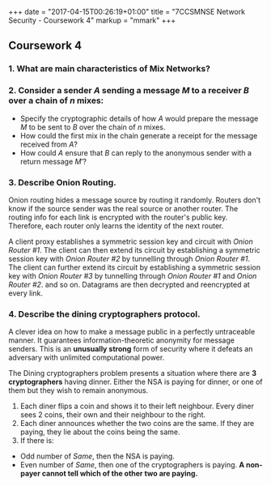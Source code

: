 +++
date = "2017-04-15T00:26:19+01:00"
title = "7CCSMNSE Network Security - Coursework 4"
markup = "mmark"
+++

## Coursework 4

### 1. What are main characteristics of Mix Networks?

### 2. Consider a sender $A$ sending a message $M$ to a receiver $B$ over a chain of $n$ mixes:
  * Specify the cryptographic details of how $A$ would prepare the message $M$ to be sent to $B$ over the chain of $n$ mixes.
  * How could the first mix in the chain generate a receipt for the message received from $A$?
  * How could $A$ ensure that $B$ can reply to the anonymous sender with a return message $M'$?

### 3. Describe Onion Routing.

Onion routing hides a message source by routing it randomly. Routers don't know if the source sender was the real source or another router. The routing info for each link is encrypted with the router's public key. Therefore, each router only learns the identity of the next router.

A client proxy establishes a symmetric session key and circuit with *Onion Router #1*. The client can then extend its circuit by establishing a symmetric session key with *Onion Router #2* by tunnelling through *Onion Router #1*. The client can further extend its circuit by establishing a symmetric session key with *Onion Router #3* by tunnelling through *Onion Router #1* and *Onion Router #2*. and so on. Datagrams are then decrypted and reencrypted at every link.

### 4. Describe the dining cryptographers protocol.

A clever idea on how to make a message public in a perfectly untraceable manner. It guarantees information-theoretic anonymity for message senders. This is an **unusually strong** form of security where it defeats an adversary with unlimited computational power.

The Dining cryptographers problem presents a situation where there are **3 cryptographers** having dinner. Either the NSA is paying for dinner, or one of them but they wish to remain anonymous.

1. Each diner flips a coin and shows it to their left neighbour. Every diner sees 2 coins, their own and their neighbour to the right.
2. Each diner announces whether the two coins are the same. If they are paying, they lie about the coins being the same.
3. If there is:
  * Odd number of *Same*, then the NSA is paying.
  * Even number of *Same*, then one of the cryptographers is paying. **A non-payer cannot tell which of the other two are paying.**
